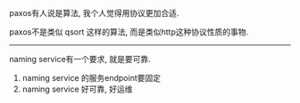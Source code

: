paxos有人说是算法, 我个人觉得用协议更加合适.

paxos不是类似 qsort 这样的算法, 而是类似http这种协议性质的事物.


---

naming service有一个要求, 就是要可靠.

1. naming service 的服务endpoint要固定
2. naming service 好可靠, 好运维
